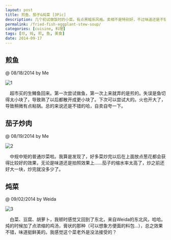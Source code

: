 ```yaml
---
layout: post
title: 煎鱼、茄子&炖菜 [3Pic]
description: 几个初试做饭时的小菜。有点黑暗系风格。卖相不是特别好，不过味道还是不错滴。
permalink: /fried-fish-eggplant-stew-soup/
categories: [cuisine, 料理]
tags: [炒, 炖, 煎, 鱼, 美食]
date: 2014-09-17
---
```


## 煎鱼 
@ 08/18/2014 by Me

![1]({{site.img-hosting}}/Pic4Post/Cuisine/IMG_3112.jpg "Fried Fish")

　超市买的生鳟鱼回来。第一次尝试做鱼，第一次上来就弄的是煎的。失误是鱼切得太小块了，导致熟了以后都散开成更小块了。下次可以尝试大的。火也开大了，导致稍微有点粘锅。总的来说还是不错的哈，自卖自夸一下。


## 茄子炒肉 
@ 08/19/2014 by Me

![2]({{site.img-hosting}}/Pic4Post/Cuisine/IMG_3114.jpg "eggplant & Meat")

　中规中矩的普通炒菜啦。我算是发现了，好多菜炒完以后在上面放点葱花都会获得比较好的效果，无论是味道还是拍照效果上……茄子的缩水率太高了，炒之前还好大一块，炒完就没多少了。

## 炖菜 
@ 09/02/2014 by Weida

![3]({{site.img-hosting}}/Pic4Post/Cuisine/IMG_3267.jpg "Stew Soup")

　白菜、豆腐、胡萝卜，我顿时感觉又回到了东北，来自Weida的东北风，哈哈。炖的时候加了点浓缩的鸡汤，膏状的那种（可以想象方便面的料包…），总之效果不错，味道挺鲜美的。我感觉这个菜老外是没法接受的？


